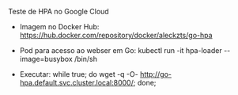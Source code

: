 Teste de HPA no Google Cloud

- Imagem no Docker Hub: 
https://hub.docker.com/repository/docker/aleckzts/go-hpa

- Pod para acesso ao webser em Go: 
kubectl run -it hpa-loader --image=busybox /bin/sh

- Executar: 
while true; do wget -q -O- http://go-hpa.default.svc.cluster.local:8000/; done;

